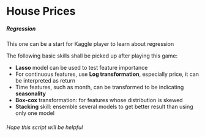 # House Prices
##### Regression
This one can be a start for Kaggle player to learn about regression

The following basic skills shall be picked up after playing this game:
* **Lasso** model can be used to test feature importance
* For continuous features, use **Log transformation**, especially price, it can be interpreted as return
* Time features, such as month, can be transformed to be indicating **seasonality**
* **Box-cox** transformation: for features whose distribution is skewed
* **Stacking** skill: ensemble several models to get better result than using only one model

###### Hope this script will be helpful
